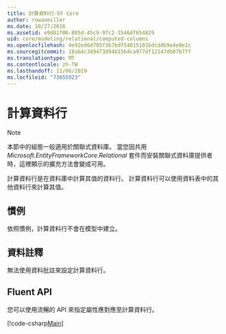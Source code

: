 ```yaml
---
title: 計算資料行-EF Core
author: rowanmiller
ms.date: 10/27/2016
ms.assetid: e9d81f06-805d-45c9-97c2-3546df654829
uid: core/modeling/relational/computed-columns
ms.openlocfilehash: 4e92ed6d785f3b7bdf54015101bdcddb9e4e0e1c
ms.sourcegitcommit: 18ab4c349473d94b15b4ca977df12147db07b77f
ms.translationtype: MT
ms.contentlocale: zh-TW
ms.lasthandoff: 11/06/2019
ms.locfileid: "73655923"
---
```

# <a name="computed-columns"></a>計算資料行

> [!NOTE]  
> 本節中的組態一般適用於關聯式資料庫。 當您因共用 *Microsoft.EntityFrameworkCore.Relational* 套件而安裝關聯式資料庫提供者時，這裡顯示的擴充方法會變成可用。

計算資料行是在資料庫中計算其值的資料行。 計算資料行可以使用資料表中的其他資料行來計算其值。

## <a name="conventions"></a>慣例

依照慣例，計算資料行不會在模型中建立。

## <a name="data-annotations"></a>資料註釋

無法使用資料批註來設定計算資料行。

## <a name="fluent-api"></a>Fluent API

您可以使用流暢的 API 來指定屬性應對應至計算資料行。

[!code-csharp[Main](../../../../samples/core/Modeling/FluentAPI/Relational/ComputedColumn.cs?name=ComputedColumn&highlight=9)]
